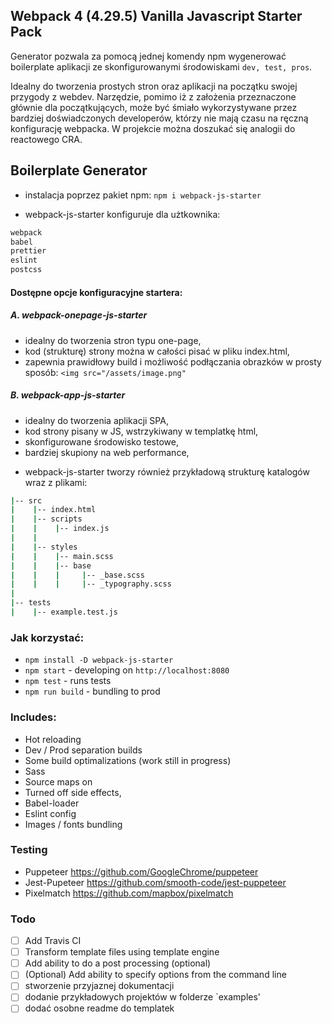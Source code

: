 ## Webpack 4 (4.29.5) Vanilla Javascript Starter Pack

Generator pozwala za pomocą jednej komendy npm wygenerować boilerplate aplikacji ze skonfigurowanymi środowiskami `dev, test, pros`.

Idealny do tworzenia prostych stron oraz aplikacji na początku swojej przygody z webdev.
Narzędzie, pomimo iż z założenia przeznaczone głównie dla początkujących, może być śmiało wykorzystywane przez bardziej doświadczonych developerów, którzy nie mają czasu na ręczną konfigurację webpacka. 
W projekcie można doszukać się analogii do reactowego CRA.

## Boilerplate Generator
- instalacja poprzez pakiet npm: `npm i webpack-js-starter`

- webpack-js-starter konfiguruje dla użtkownika:
```bash
webpack
babel
prettier
eslint
postcss
```

#### Dostępne opcje konfiguracyjne startera:
##### A. webpack-onepage-js-starter
* idealny do tworzenia stron typu one-page,
* kod (strukturę) strony można w całości pisać w pliku index.html,
* zapewnia prawidłowy build i możliwość podłączania obrazków w prosty sposób: `<img src="/assets/image.png"`

##### B. webpack-app-js-starter
* idealny do tworzenia aplikacji SPA,
* kod strony pisany w JS, wstrzykiwany w templatkę html,
* skonfigurowane środowisko testowe,
* bardziej skupiony na web performance,

- webpack-js-starter tworzy również przykładową strukturę katalogów wraz z plikami:
```bash
|-- src
|    |-- index.html
|    |-- scripts
|    |    |-- index.js
|    |    
|    |-- styles
|    |    |-- main.scss
|    |    |-- base
|    |    |     |-- _base.scss
|    |    |     |-- _typography.scss
|   
|-- tests
|    |-- example.test.js
```


### Jak korzystać:

- `npm install -D webpack-js-starter`
- `npm start` - developing on `http://localhost:8080`
- `npm test` - runs tests
- `npm run build` - bundling to prod

### Includes:

- Hot reloading
- Dev / Prod separation builds
- Some build optimalizations (work still in progress)
- Sass
- Source maps on
- Turned off side effects,
- Babel-loader
- Eslint config
- Images / fonts bundling

### Testing

- Puppeteer https://github.com/GoogleChrome/puppeteer
- Jest-Pupeteer https://github.com/smooth-code/jest-puppeteer
- Pixelmatch https://github.com/mapbox/pixelmatch

### Todo
- [ ] Add Travis CI
- [ ] Transform template files using template engine
- [ ] Add ability to do a post processing (optional)
- [ ] (Optional) Add ability to specify options from the command line 
- [ ] stworzenie przyjaznej dokumentacji
- [ ] dodanie przykładowych projektów w folderze `examples'
- [ ] dodać osobne readme do templatek
